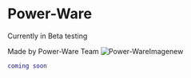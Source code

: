 # Power-Ware
Currently in Beta testing

Made by Power-Ware Team
![Power-WareImagenew](https://user-images.githubusercontent.com/107261837/230435435-d75c048f-e334-48f6-a9dc-94fdef15bef3.png)

```lua
coming soon
```


